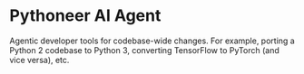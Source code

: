 # Pythoneer AI Agent 

Agentic developer tools for codebase-wide changes. For example, porting a Python 2 codebase to Python 3, converting TensorFlow to PyTorch (and vice versa), etc. 
